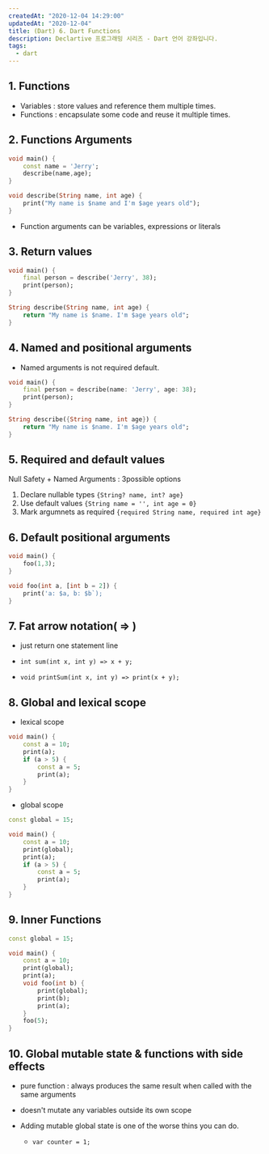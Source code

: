 ```yaml
---
createdAt: "2020-12-04 14:29:00"
updatedAt: "2020-12-04"
title: (Dart) 6. Dart Functions
description: Declartive 프로그래밍 시리즈 - Dart 언어 강좌입니다.
tags:
  - dart
---
```


## 1. Functions

- Variables : store values and reference them multiple times.
- Functions : encapsulate some code and reuse it multiple times.

## 2. Functions Arguments

```dart
void main() {
    const name = 'Jerry';
    describe(name,age);
}

void describe(String name, int age) {
    print("My name is $name and I'm $age years old");
}
```

- Function arguments can be variables, expressions or literals

## 3. Return values

```dart
void main() {
    final person = describe('Jerry', 38);
    print(person);
}

String describe(String name, int age) {
    return "My name is $name. I'm $age years old";
}
```

## 4. Named and positional arguments

- Named arguments is not required default.

```dart
void main() {
    final person = describe(name: 'Jerry', age: 38);
    print(person);
}

String describe({String name, int age}) {
    return "My name is $name. I'm $age years old";
}
```

## 5. Required and default values

Null Safety + Named Arguments : 3possible options

1.  Declare nullable types
    `{String? name, int? age}`
2.  Use default values
    `{String name = '', int age = 0}`
3.  Mark argumnets as required
    `{required String name, required int age}`

## 6. Default positional arguments

```dart
void main() {
    foo(1,3);
}

void foo(int a, [int b = 2]) {
    print('a: $a, b: $b`);
}
```

## 7. Fat arrow notation( => )

- just return one statement line

- `int sum(int x, int y) => x + y;`
- `void printSum(int x, int y) => print(x + y);`

## 8. Global and lexical scope

- lexical scope

```dart
void main() {
    const a = 10;
    print(a);
    if (a > 5) {
        const a = 5;
        print(a);
    }
}
```

- global scope

```dart
const global = 15;

void main() {
    const a = 10;
    print(global);
    print(a);
    if (a > 5) {
        const a = 5;
        print(a);
    }
}
```

## 9. Inner Functions

```dart
const global = 15;

void main() {
    const a = 10;
    print(global);
    print(a);
    void foo(int b) {
        print(global);
        print(b);
        print(a);
    }
    foo(5);
}
```

## 10. Global mutable state & functions with side effects

- pure function : always produces the same result when called with the same arguments

- doesn't mutate any variables outside its own scope

- Adding mutable global state is one of the worse thins you can do.
  - `var counter = 1;`

